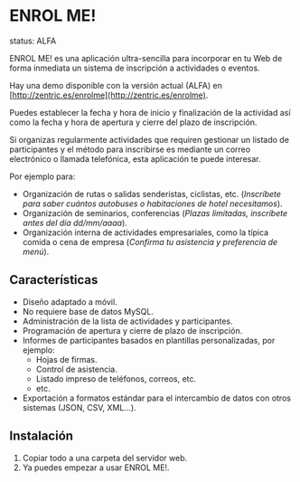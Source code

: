 # ENROL ME! 

status: ALFA

ENROL ME! es una aplicación ultra-sencilla para incorporar en tu Web de forma inmediata un sistema de inscripción a actividades o eventos.

Hay una demo disponible con la versión actual (ALFA) en  [http://zentric.es/enrolme](http://zentric.es/enrolme).

Puedes establecer la fecha y hora de inicio y finalización de la actividad así como la fecha y hora de apertura y cierre del plazo de inscripción.

Si organizas regularmente actividades que requiren gestionar un listado de participantes y el método para inscribirse es mediante un correo electrónico o llamada telefónica, esta aplicación te puede interesar.

Por ejemplo para: 

- Organización de rutas o salidas senderistas, ciclistas, etc. (_Inscríbete para saber cuántos autobuses o habitaciones de hotel necesitamos_).
- Organización de seminarios, conferencias (_Plazas limitadas, inscríbete antes del día dd/mm/aaaa_).
- Organización interna de actividades empresariales, como la típica comida o cena de empresa (_Confirma tu asistencia y preferencia de menú_).
		
## Características

- Diseño adaptado a móvil.
- No requiere base de datos MySQL.
- Administración de la lista de actividades y participantes.
- Programación de apertura y cierre de plazo de inscripción.
- Informes de participantes basados en plantillas personalizadas, por ejemplo:
	- Hojas de firmas.
	- Control de asistencia.
	- Listado impreso de teléfonos, correos, etc.
	- etc.	
- Exportación a formatos estándar para el intercambio de datos con otros sistemas (JSON, CSV, XML...).

## Instalación

1. Copiar todo a una carpeta del servidor web.
2. Ya puedes empezar a usar ENROL ME!.
